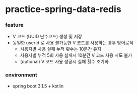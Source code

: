 # practice-spring-data-redis

### feature

- V 코드 (UUID 난수코드) 생성 및 저장
- 동일한 userId 로 사용 불가능한 V 코드를 사용하는 경우 방어로직
    - 사용자별 사용 실패 누적 횟수는 10분간 유지
    - 사용자별 누적 5회 사용 실패시 10분간 V 코드 사용 시도 불가
    - (optional) V 코드 사용 성공시 실패 횟수 초기화

### environment

- spring boot 3.1.5 + kotlin
